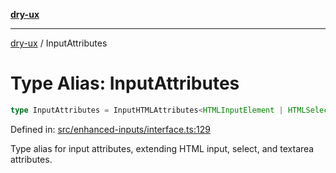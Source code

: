[**dry-ux**](../README.md)

***

[dry-ux](../README.md) / InputAttributes

# Type Alias: InputAttributes

```ts
type InputAttributes = InputHTMLAttributes<HTMLInputElement | HTMLSelectElement | HTMLTextAreaElement>;
```

Defined in: [src/enhanced-inputs/interface.ts:129](https://github.com/navedr/dry-ux/blob/e875b26275714d870ae7637bd802b35e75633e0b/src/enhanced-inputs/interface.ts#L129)

Type alias for input attributes, extending HTML input, select, and textarea attributes.
